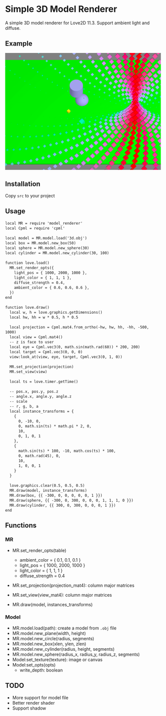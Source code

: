 Simple 3D Model Renderer
========================

A simple 3D model renderer for Love2D 11.3. Support ambient light and diffuse.

## Example

![Example Image](./example.png)


## Installation

Copy `src` to your project


## Usage

```
local MR = require 'model_renderer'
local Cpml = require 'cpml'

local model = MR.model.load('3d.obj')
local box = MR.model.new_box(50)
local sphere = MR.model.new_sphere(30)
local cylinder = MR.model.new_cylinder(30, 100)

function love.load()
  MR.set_render_opts({
    light_pos = { 1000, 2000, 1000 },
    light_color = { 1, 1, 1 },
    diffuse_strength = 0.4,
    ambient_color = { 0.6, 0.6, 0.6 },
  })
end

function love.draw()
  local w, h = love.graphics.getDimensions()
  local hw, hh = w * 0.5, h * 0.5

  local projection = Cpml.mat4.from_ortho(-hw, hw, hh, -hh, -500, 1000)
  local view = Cpml.mat4()
  -- z is face to user
  local eye = Cpml.vec3(0, math.sin(math.rad(60)) * 200, 200)
  local target = Cpml.vec3(0, 0, 0)
  view:look_at(view, eye, target, Cpml.vec3(0, 1, 0))

  MR.set_projection(projection)
  MR.set_view(view)

  local ts = love.timer.getTime()

  -- pos.x, pos.y, pos.z
  -- angle.x, angle.y, angle.z
  -- scale
  -- r, g, b, a
  local instance_transforms = {
    {
      0, -10, 0,
      0, math.sin(ts) * math.pi * 2, 0,
      10,
      0, 1, 0, 1
    },
    {
      math.sin(ts) * 100, -10, math.cos(ts) * 100,
      0, math.rad(45), 0,
      10,
      1, 0, 0, 1
    }
  }

  love.graphics.clear(0.5, 0.5, 0.5)
  MR.draw(model, instance_transforms)
  MR.draw(box, {{ -300, 0, 0, 0, 0, 0, 1 }})
  MR.draw(sphere, {{ -300, 0, 300, 0, 0, 0, 1, 1, 1, 0 }})
  MR.draw(cylinder, {{ 300, 0, 300, 0, 0, 0, 1 }})
end
```

## Functions

### MR

* MR.set_render_opts(table) 
  * ambient_color = { 0.1, 0.1, 0.1 }
  * light_pos = { 1000, 2000, 1000 }
  * light_color = { 1, 1, 1 }
  * diffuse_strength = 0.4

* MR.set_projection(projection_mat4): column major matrices
* MR.set_view(view_mat4): column major matrices
* MR.draw(model, instances_transforms)


### Model

* MR.model.load(path): create a model from `.obj` file
* MR.model.new_plane(width, height)
* MR.model.new_circle(radius, segments)
* MR.model.new_box(xlen, ylen, zlen)
* MR.model.new_cylinder(radius, height, segments)
* MR.model.new_sphere(radius_x, radius_y, radius_z, segments)
* Model:set_texture(texture): image or canvas
* Model:set_opts(opts)
  * write_depth: boolean


## TODO

* More support for model file
* Better render shader
* Support shadow

